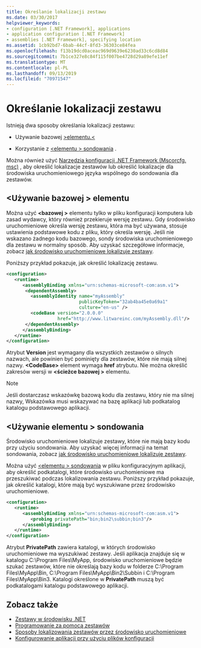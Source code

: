 ```yaml
---
title: Określanie lokalizacji zestawu
ms.date: 03/30/2017
helpviewer_keywords:
- configuration [.NET Framework], applications
- application configuration [.NET Framework]
- assemblies [.NET Framework], specifying location
ms.assetid: 1cb92bd7-6bab-44cf-8fd3-36303ce84fea
ms.openlocfilehash: f13b19dcd0aceac969d9639e6230ad33c6cd8d84
ms.sourcegitcommit: 7b1ce327e8c84f115f007be4728d29a89efe11ef
ms.translationtype: MT
ms.contentlocale: pl-PL
ms.lasthandoff: 09/13/2019
ms.locfileid: "70971547"
---
```

# <a name="specifying-an-assemblys-location"></a>Określanie lokalizacji zestawu
Istnieją dwa sposoby określania lokalizacji zestawu:  
  
- Używanie bazowej [ >elementu.\<](./file-schema/runtime/codebase-element.md)  
  
- Korzystanie z [ \<elementu > sondowania](./file-schema/runtime/probing-element.md) .  
  
 Można również użyć [Narzędzia konfiguracji .NET Framework (Mscorcfg. msc)](https://docs.microsoft.com/previous-versions/dotnet/netframework-4.0/2bc0cxhc(v=vs.100)) , aby określić lokalizacje zestawów lub określić lokalizacje dla środowiska uruchomieniowego języka wspólnego do sondowania dla zestawów.  
  
## <a name="using-the-codebase-element"></a>\<Używanie bazowej > elementu  
 Można użyć  **\<bazowej >** elementu tylko w pliku konfiguracji komputera lub zasad wydawcy, który również przekieruje wersję zestawu. Gdy środowisko uruchomieniowe określa wersję zestawu, która ma być używana, stosuje ustawienia podstawowe kodu z pliku, który określa wersję. Jeśli nie wskazano żadnego kodu bazowego, sondy środowiska uruchomieniowego dla zestawu w normalny sposób. Aby uzyskać szczegółowe informacje, zobacz [jak środowisko uruchomieniowe lokalizuje zestawy](../deployment/how-the-runtime-locates-assemblies.md).  
  
 Poniższy przykład pokazuje, jak określić lokalizację zestawu.  
  
```xml  
<configuration>  
   <runtime>  
      <assemblyBinding xmlns="urn:schemas-microsoft-com:asm.v1">  
       <dependentAssembly>  
         <assemblyIdentity name="myAssembly"  
                           publicKeyToken="32ab4ba45e0a69a1"  
                           culture="en-us" />  
         <codeBase version="2.0.0.0"  
                   href="http://www.litwareinc.com/myAssembly.dll"/>  
       </dependentAssembly>  
      </assemblyBinding>  
   </runtime>  
</configuration>  
```  
  
 Atrybut **Version** jest wymagany dla wszystkich zestawów o silnych nazwach, ale powinien być pominięty dla zestawów, które nie mają silnej nazwy. **\<CodeBase>** element wymaga **href** atrybutu. Nie można określić zakresów wersji w  **\<ścieżce bazowej >** elementu.  
  
> [!NOTE]
> Jeśli dostarczasz wskazówkę bazową kodu dla zestawu, który nie ma silnej nazwy, Wskazówka musi wskazywać na bazę aplikacji lub podkatalog katalogu podstawowego aplikacji.  
  
## <a name="using-the-probing-element"></a>\<Używanie elementu > sondowania  
 Środowisko uruchomieniowe lokalizuje zestawy, które nie mają bazy kodu przy użyciu sondowania. Aby uzyskać więcej informacji na temat sondowania, zobacz [jak środowisko uruchomieniowe lokalizuje zestawy](../deployment/how-the-runtime-locates-assemblies.md).  
  
 Można użyć [ \<elementu > sondowania](./file-schema/runtime/probing-element.md) w pliku konfiguracyjnym aplikacji, aby określić podkatalogi, które środowisko uruchomieniowe ma przeszukiwać podczas lokalizowania zestawu. Poniższy przykład pokazuje, jak określić katalogi, które mają być wyszukiwane przez środowisko uruchomieniowe.  
  
```xml  
<configuration>  
   <runtime>  
      <assemblyBinding xmlns="urn:schemas-microsoft-com:asm.v1">  
         <probing privatePath="bin;bin2\subbin;bin3"/>  
      </assemblyBinding>  
   </runtime>  
</configuration>  
```  
  
 Atrybut **PrivatePath** zawiera katalogi, w których środowisko uruchomieniowe ma wyszukiwać zestawy. Jeśli aplikacja znajduje się w katalogu C:\Program Files\MyApp, środowisko uruchomieniowe będzie szukać zestawów, które nie określają bazy kodu w folderze C:\Program Files\MyApp\Bin, C:\Program Files\MyApp\Bin2\Subbin i C:\Program Files\MyApp\Bin3. Katalogi określone w **PrivatePath** muszą być podkatalogami katalogu podstawowego aplikacji.  
  
## <a name="see-also"></a>Zobacz także

- [Zestawy w środowisku .NET](../../standard/assembly/index.md)
- [Programowanie za pomocą zestawów](../../standard/assembly/program.md)
- [Sposoby lokalizowania zestawów przez środowisko uruchomieniowe](../deployment/how-the-runtime-locates-assemblies.md)
- [Konfigurowanie aplikacji przy użyciu plików konfiguracji](index.md)
